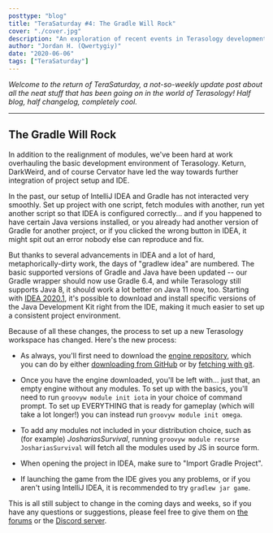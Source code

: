 ```yaml
---
posttype: "blog"
title: "TeraSaturday #4: The Gradle Will Rock"
cover: "./cover.jpg"
description: "An exploration of recent events in Terasology development"
author: "Jordan H. (Qwertygiy)"
date: "2020-06-06"
tags: ["TeraSaturday"]
---
```


_Welcome to the return of TeraSaturday, a not-so-weekly update post about all the neat stuff that has been going on in 
the world of Terasology! Half blog, half changelog, completely cool._

------------------------

## The Gradle Will Rock

In addition to the realignment of modules, we've been hard at work overhauling the basic development environment of
Terasology. Keturn, DarkWeird, and of course Cervator have led the way towards further integration of project setup
and IDE.

In the past, our setup of IntelliJ IDEA and Gradle has not interacted very smoothly. Set up project with one script, fetch
modules with another, run yet another script so that IDEA is configured correctly... and if you happened to have certain
Java versions installed, or you already had another version of Gradle for another project, or if you clicked the wrong
button in IDEA, it might spit out an error nobody else can reproduce and fix.

But thanks to several advancements in IDEA and a lot of hard, metaphorically-dirty work, the days of "gradlew idea" are
numbered. The basic supported versions of Gradle and Java have been updated -- our Gradle wrapper should now use 
Gradle 6.4, and while Terasology still supports Java 8, it should work a lot better on Java 11 now, too. Starting with 
[IDEA 2020.1], it's possible to download and install specific versions of the Java Development Kit right from the IDE, 
making it much easier to set up a consistent project environment.

Because of all these changes, the process to set up a new Terasology workspace has changed. Here's the new process:

- As always, you'll first need to download the [engine repository], which you can do by either [downloading from GitHub]
or by [fetching with git].

- Once you have the engine downloaded, you'll be left with... just that, an empty engine without any modules. To set up
with the basics, you'll need to run `groovyw module init iota` in your choice of command prompt. To set up EVERYTHING
that is ready for gameplay (which will take a lot longer!) you can instead run `groovyw module init omega`.

- To add any modules not included in your distribution choice, such as (for example) *JoshariasSurvival*, running
 `groovyw module recurse JoshariasSurvival` will fetch all the modules used by JS in source form.
 
 - When opening the project in IDEA, make sure to "Import Gradle Project".
 
 - If launching the game from the IDE gives you any problems, or if you aren't using IntelliJ IDEA, it is 
 recommended to try `gradlew jar game`.
 
 This is all still subject to change in the coming days and weeks, so if you have any questions or suggestions, please
 feel free to give them on [the forums] or the [Discord server].

<!-- References -->
[IDEA 2020.1]: https://www.jetbrains.com/idea/download/#section=windows
[engine repository]: https://github.com/MovingBlocks/Terasology
[downloading from GitHub]: https://github.com/MovingBlocks/Terasology/archive/develop.zip
[fetching with git]: https://github.com/MovingBlocks/Terasology.git
[the forums]: http://forum.terasology.org/forum/
[Discord server]: https://discord.gg/terasology